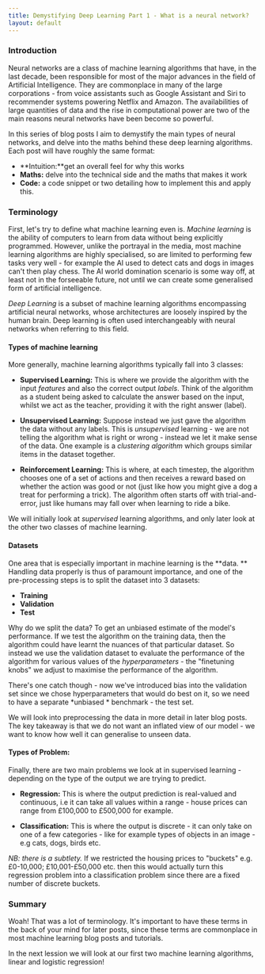 ```yaml
---
title: Demystifying Deep Learning Part 1 - What is a neural network?
layout: default
---
```

### Introduction

Neural networks are a class of machine learning algorithms that have, in the last decade, been responsible for most of the major advances in the field of Artificial Intelligence. They are commonplace in many of the large corporations - from voice assistants such as Google Assistant and Siri to recommender systems powering Netflix and Amazon. The availabilities of large quantities of data and the rise in computational power are two of the main reasons neural networks have been become so powerful.

In this series of blog posts I aim to demystify the main types of neural networks, and delve into the maths behind these deep learning algorithms. Each post will have roughly the same format:

* **Intuition:**get an overall feel for why this works
* **Maths:** delve into the technical side and the maths that makes it work 
* **Code:** a code snippet or two detailing how to implement this and apply this.

### Terminology 

First, let's try to define what machine learning even is. *Machine learning* is the ability of computers to learn from data without being explicitly programmed. However, unlike the portrayal in the media, most machine learning algorithms are highly specialised, so are limited to performing few tasks very well - for example the AI used to detect cats and dogs in images can't then play chess. The AI world domination scenario is some way off, at least not in the forseeable future, not until we can create some generalised form of artificial intelligence.

*Deep Learning* is a subset of machine learning algorithms encompassing artificial neural networks, whose
architectures are loosely inspired by the human brain. Deep learning is often used interchangeably with
neural networks when referring to this field. 
#### Types of machine learning
More generally, machine learning algorithms typically fall into 3 classes:
* **Supervised Learning:** This is where we provide the algorithm with the input *features* and also the correct output *labels*. Think of the algorithm as a student being asked to calculate the answer based on the input, whilst we act as the teacher, providing it with the right answer (label).
        
*  **Unsupervised Learning:** Suppose instead we just gave the algorithm the data without any labels. This is *unsupervised* learning - we are not telling the algorithm what is right or wrong - instead we let it make sense of the data. One example is a *clustering algorithm* which groups similar items in the dataset together.

*  **Reinforcement Learning:** This is where, at each timestep, the algorithm chooses one of a set of actions and then receives a reward based on whether the action was good or not (just like how you might give a dog a treat for performing a trick). The algorithm often starts off with trial-and-error, just like humans may fall over when learning to ride a bike. 
    
We will initially look at *supervised* learning algorithms, and only later look at the other two classes of machine learning.

#### Datasets


One area that is especially important in machine learning is the **data. ** Handling data 
properly is thus of paramount importance, and one of the pre-processing steps is to split the dataset into 
3 datasets:

*  **Training** 
*  **Validation** 
*  **Test** 

Why do we split the data? To get an unbiased estimate of the model's performance. If we test the algorithm on the training data, then the algorithm could have learnt the nuances of that particular dataset. So instead we use the validation dataset to evaluate the performance of the algorithm for various values of the *hyperparameters* - the "finetuning knobs" we adjust to maximise the performance of the algorithm. 

There's one catch though - now we've introduced bias into the validation set since we chose hyperparameters that would do best on it, so we need to have a separate *unbiased * benchmark - the test set.

We will look into preprocessing the data in more detail in later blog posts. The key takeaway is that we do not want an inflated view of our model - we want to know how well it can generalise to unseen data.

#### Types of Problem:

Finally, there are two main problems we look at in supervised learning - depending on the type of the output we are trying to predict.

* **Regression:** This is where the output prediction is real-valued and continuous, i.e it can take all values within a range - house prices can range from £100,000 to £500,000 for example.

* **Classification:** This is where the output is discrete - it can only take on one of a few categories - like for example types of objects in an image - e.g cats, dogs, birds etc. 

 *NB: there is a subtlety.* If we restricted the housing prices to "buckets" e.g. £0-10,000; £10,001-£50,000 etc. then this would actually turn this regression problem into a classification problem since there are a fixed number of discrete buckets.



### Summary 

Woah! That was a lot of terminology. It's important to have these terms in the back of your mind for later posts, since these terms are commonplace in most machine learning blog posts and tutorials.

In the next lession we will look at our first two machine learning algorithms, linear and logistic regression!
